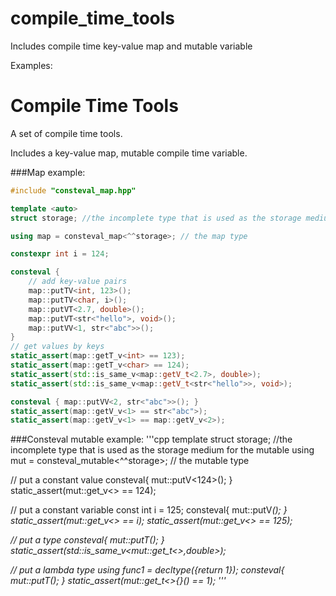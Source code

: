 # compile_time_tools
Includes compile time key-value map and mutable variable

Examples:
# Compile Time Tools
A set of compile time tools.

Includes a key-value map, mutable compile time variable. 


###Map example:
```cpp
#include "consteval_map.hpp"

template <auto>
struct storage; //the incomplete type that is used as the storage medium for the map

using map = consteval_map<^^storage>; // the map type

constexpr int i = 124;

consteval {
	// add key-value pairs
	map::putTV<int, 123>();
	map::putTV<char, i>();
	map::putVT<2.7, double>();
	map::putVT<str<"hello">, void>();
	map::putVV<1, str<"abc">>();
}
// get values by keys
static_assert(map::getT_v<int> == 123);
static_assert(map::getT_v<char> == 124);
static_assert(std::is_same_v<map::getV_t<2.7>, double>);
static_assert(std::is_same_v<map::getV_t<str<"hello">>, void>);

consteval { map::putVV<2, str<"abc">>(); }
static_assert(map::getV_v<1> == str<"abc">);
static_assert(map::getV_v<1> == map::getV_v<2>);
```

###Consteval mutable example:
'''cpp
template<auto>
struct storage; //the incomplete type that is used as the storage medium for the mutable
using mut = consteval_mutable<^^storage>; // the mutable type

// put a constant value
consteval{
	mut::putV<124>();
}
static_assert(mut::get_v<> == 124);

// put a constant variable
const int i = 125;
consteval{
	mut::putV<i>();
}
static_assert(mut::get_v<> == i);
static_assert(mut::get_v<> == 125);

// put a type
consteval{
	mut::putT<double>();
}
static_assert(std::is_same_v<mut::get_t<>,double>);

// put a lambda type
using func1 = decltype([](){return 1});
consteval{
	mut::putT<func1>();
}
static_assert(mut::get_t<>{}() == 1);
'''
